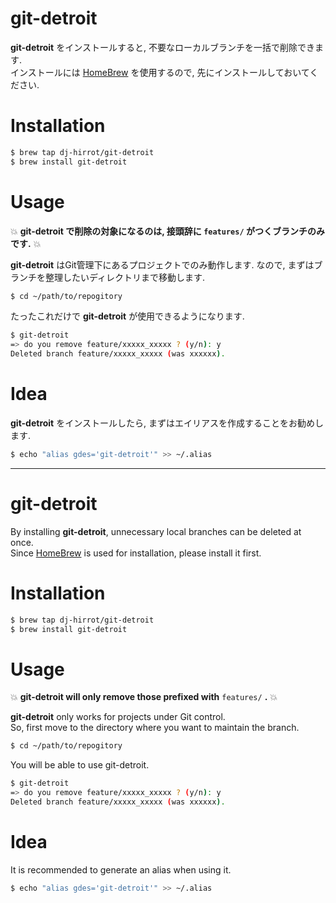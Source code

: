 # git-detroit
**git-detroit** をインストールすると, 不要なローカルブランチを一括で削除できます.   
インストールには [HomeBrew](https://brew.sh/) を使用するので, 先にインストールしておいてください.

# Installation

```bash
$ brew tap dj-hirrot/git-detroit
$ brew install git-detroit
```

# Usage
💥 **git-detroit で削除の対象になるのは, 接頭辞に `features/` がつくブランチのみです.** 💥

**git-detroit** はGit管理下にあるプロジェクトでのみ動作します.
なので, まずはブランチを整理したいディレクトリまで移動します.

```bash
$ cd ~/path/to/repogitory
```

たったこれだけで **git-detroit** が使用できるようになります.   

```bash
$ git-detroit
=> do you remove feature/xxxxx_xxxxx ? (y/n): y
Deleted branch feature/xxxxx_xxxxx (was xxxxxx).
```

# Idea
**git-detroit** をインストールしたら, まずはエイリアスを作成することをお勧めします.

```bash
$ echo "alias gdes='git-detroit'" >> ~/.alias
```

---

# git-detroit
By installing **git-detroit**, unnecessary local branches can be deleted at once.  
Since [HomeBrew](https://brew.sh/) is used for installation, please install it first.

# Installation

```bash
$ brew tap dj-hirrot/git-detroit
$ brew install git-detroit
```

# Usage
💥 **git-detroit will only remove those prefixed with** `features/` **.** 💥

**git-detroit** only works for projects under Git control.  
So, first move to the directory where you want to maintain the branch.

```bash
$ cd ~/path/to/repogitory
```

You will be able to use git-detroit.
```bash
$ git-detroit
=> do you remove feature/xxxxx_xxxxx ? (y/n): y
Deleted branch feature/xxxxx_xxxxx (was xxxxxx).
```

# Idea
It is recommended to generate an alias when using it.
```bash
$ echo "alias gdes='git-detroit'" >> ~/.alias
```
